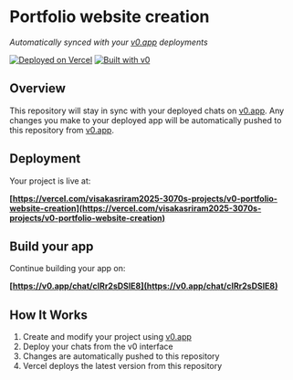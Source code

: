 # Portfolio website creation

*Automatically synced with your [v0.app](https://v0.app) deployments*

[![Deployed on Vercel](https://img.shields.io/badge/Deployed%20on-Vercel-black?style=for-the-badge&logo=vercel)](https://vercel.com/visakasriram2025-3070s-projects/v0-portfolio-website-creation)
[![Built with v0](https://img.shields.io/badge/Built%20with-v0.app-black?style=for-the-badge)](https://v0.app/chat/cIRr2sDSlE8)

## Overview

This repository will stay in sync with your deployed chats on [v0.app](https://v0.app).
Any changes you make to your deployed app will be automatically pushed to this repository from [v0.app](https://v0.app).

## Deployment

Your project is live at:

**[https://vercel.com/visakasriram2025-3070s-projects/v0-portfolio-website-creation](https://vercel.com/visakasriram2025-3070s-projects/v0-portfolio-website-creation)**

## Build your app

Continue building your app on:

**[https://v0.app/chat/cIRr2sDSlE8](https://v0.app/chat/cIRr2sDSlE8)**

## How It Works

1. Create and modify your project using [v0.app](https://v0.app)
2. Deploy your chats from the v0 interface
3. Changes are automatically pushed to this repository
4. Vercel deploys the latest version from this repository